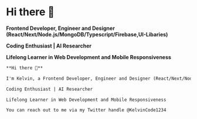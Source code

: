 # Hi there 👋

 **Frontend Developer, Engineer and Designer (React/Next/Node.js/MongoDB/Typescript/Firebase,UI-Libaries)** 
 
 **Coding Enthusiast | AI Researcher** 
 
 **Lifelong Learner in Web Development and Mobile Responsiveness** 


```markdown
**Hi there 👋**  

I'm Kelvin, a Frontend Developer, Engineer and Designer (React/Next/Node.js/MongoDB/Typescript/Firebase, UI-Libraries).

Coding Enthusiast | AI Researcher

Lifelong Learner in Web Development and Mobile Responsiveness

You can reach out to me via my Twitter handle @KelvinCode1234
```
